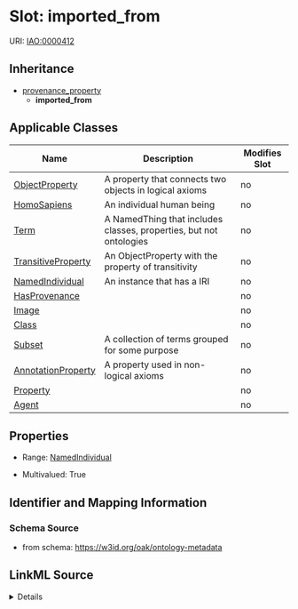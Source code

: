

# Slot: imported_from

URI: [IAO:0000412](http://purl.obolibrary.org/obo/IAO_0000412)




## Inheritance

* [provenance_property](provenance_property.md)
    * **imported_from**






## Applicable Classes

| Name | Description | Modifies Slot |
| --- | --- | --- |
| [ObjectProperty](ObjectProperty.md) | A property that connects two objects in logical axioms |  no  |
| [HomoSapiens](HomoSapiens.md) | An individual human being |  no  |
| [Term](Term.md) | A NamedThing that includes classes, properties, but not ontologies |  no  |
| [TransitiveProperty](TransitiveProperty.md) | An ObjectProperty with the property of transitivity |  no  |
| [NamedIndividual](NamedIndividual.md) | An instance that has a IRI |  no  |
| [HasProvenance](HasProvenance.md) |  |  no  |
| [Image](Image.md) |  |  no  |
| [Class](Class.md) |  |  no  |
| [Subset](Subset.md) | A collection of terms grouped for some purpose |  no  |
| [AnnotationProperty](AnnotationProperty.md) | A property used in non-logical axioms |  no  |
| [Property](Property.md) |  |  no  |
| [Agent](Agent.md) |  |  no  |







## Properties

* Range: [NamedIndividual](NamedIndividual.md)

* Multivalued: True





## Identifier and Mapping Information







### Schema Source


* from schema: https://w3id.org/oak/ontology-metadata




## LinkML Source

<details>
```yaml
name: imported_from
from_schema: https://w3id.org/oak/ontology-metadata
rank: 1000
is_a: provenance_property
slot_uri: IAO:0000412
multivalued: true
alias: imported_from
domain_of:
- HasProvenance
range: NamedIndividual

```
</details>